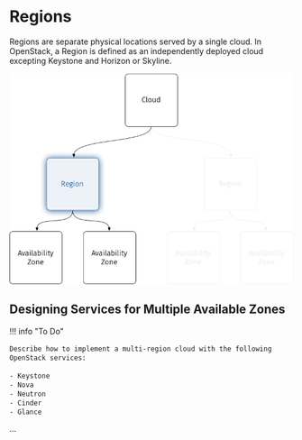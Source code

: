 # Regions

Regions are separate physical locations served by a single cloud.  In OpenStack, a Region is defined as an independently deployed cloud excepting Keystone and Horizon or Skyline.

![Regions in Cloud Hierarchy](assets/images/cloud-hierarchy-region.png)

## Designing Services for Multiple Available Zones

!!! info "To Do"

    Describe how to implement a multi-region cloud with the following OpenStack services:

    - Keystone
    - Nova
    - Neutron
    - Cinder
    - Glance

...
